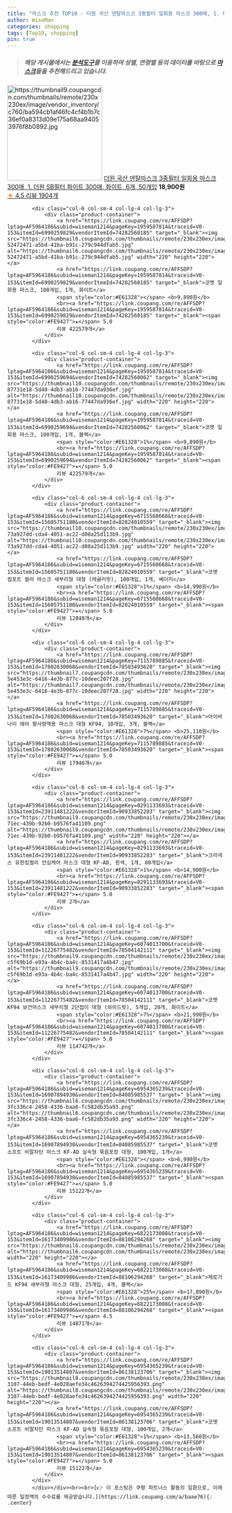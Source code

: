 ```yaml
---
title: "마스크 추천 TOP10 - 더원 국산 덴탈마스크 3중필터 일회용 마스크 300매, 1. 더원 SB필터 화이트 300매, 화이트, 6개, 50개입"
author: WiseMan
categories: shopping
tags: [Top10, shopping]
pin: true
---
```


> ##### 해당 게시물에서는 [**분석도구**](https://itemscout.io/)를 이용하여 **성별**, **연령별** 등의 데이터를 바탕으로 [**마스크**](https://link.coupang.com/a/baae76)들을 추천해드리고 있습니다.
<div class="container"><div class="row">
            <div class="col-6 col-sm-4 col-lg-4 col-lg-3">
                <div class="product-container">
                    <a href="https://link.coupang.com/re/AFFSDP?lptag=AF5964186&subid=wiseman1214&pageKey=7420148262&traceid=V0-153&itemId=19246383268&vendorItemId=82873219248" target="_blank"><img src="https://thumbnail9.coupangcdn.com/thumbnails/remote/230x230ex/image/vendor_inventory/c760/ba594cb1af46fc4cf4b1b7c36ef0a8313d09e175a68aa94053976f8b0892.jpg" alt="https://thumbnail9.coupangcdn.com/thumbnails/remote/230x230ex/image/vendor_inventory/c760/ba594cb1af46fc4cf4b1b7c36ef0a8313d09e175a68aa94053976f8b0892.jpg" width="220" height="220"></a>
                    <a href="https://link.coupang.com/re/AFFSDP?lptag=AF5964186&subid=wiseman1214&pageKey=7420148262&traceid=V0-153&itemId=19246383268&vendorItemId=82873219248" target="_blank">더원 국산 덴탈마스크 3중필터 일회용 마스크 300매, 1. 더원 SB필터 화이트 300매, 화이트, 6개, 50개입</a>
                    <span style="color:#E61328"></span> <b>18,900원</b>
                    <br><a href="https://link.coupang.com/re/AFFSDP?lptag=AF5964186&subid=wiseman1214&pageKey=7420148262&traceid=V0-153&itemId=19246383268&vendorItemId=82873219248" target="_blank"><span style="color:#FE9427">★</span> 4.5
                    리뷰 1904개</a>
                </div>
            </div>
            
            <div class="col-6 col-sm-4 col-lg-4 col-lg-3">
                <div class="product-container">
                    <a href="https://link.coupang.com/re/AFFSDP?lptag=AF5964186&subid=wiseman1214&pageKey=1959587814&traceid=V0-153&itemId=6990259829&vendorItemId=74282560185" target="_blank"><img src="https://thumbnail6.coupangcdn.com/thumbnails/remote/230x230ex/image/retail/images/3043791376469137-52472471-a5bd-41ba-b91c-279c944dfab5.jpg" alt="https://thumbnail6.coupangcdn.com/thumbnails/remote/230x230ex/image/retail/images/3043791376469137-52472471-a5bd-41ba-b91c-279c944dfab5.jpg" width="220" height="220"></a>
                    <a href="https://link.coupang.com/re/AFFSDP?lptag=AF5964186&subid=wiseman1214&pageKey=1959587814&traceid=V0-153&itemId=6990259829&vendorItemId=74282560185" target="_blank">코멧 일회용 마스크, 100개입, 1개, 화이트</a>
                    <span style="color:#E61328"></span> <b>9,890원</b>
                    <br><a href="https://link.coupang.com/re/AFFSDP?lptag=AF5964186&subid=wiseman1214&pageKey=1959587814&traceid=V0-153&itemId=6990259829&vendorItemId=74282560185" target="_blank"><span style="color:#FE9427">★</span> 5.0
                    리뷰 422579개</a>
                </div>
            </div>
            
            <div class="col-6 col-sm-4 col-lg-4 col-lg-3">
                <div class="product-container">
                    <a href="https://link.coupang.com/re/AFFSDP?lptag=AF5964186&subid=wiseman1214&pageKey=1959587814&traceid=V0-153&itemId=6990259694&vendorItemId=74282560062" target="_blank"><img src="https://thumbnail10.coupangcdn.com/thumbnails/remote/230x230ex/image/retail/images/3044251415051611-87731e18-5d40-4db3-ab16-77447da936ef.jpg" alt="https://thumbnail10.coupangcdn.com/thumbnails/remote/230x230ex/image/retail/images/3044251415051611-87731e18-5d40-4db3-ab16-77447da936ef.jpg" width="220" height="220"></a>
                    <a href="https://link.coupang.com/re/AFFSDP?lptag=AF5964186&subid=wiseman1214&pageKey=1959587814&traceid=V0-153&itemId=6990259694&vendorItemId=74282560062" target="_blank">코멧 일회용 마스크, 100개입, 1개, 블랙</a>
                    <span style="color:#E61328">1%</span> <b>9,890원</b>
                    <br><a href="https://link.coupang.com/re/AFFSDP?lptag=AF5964186&subid=wiseman1214&pageKey=1959587814&traceid=V0-153&itemId=6990259694&vendorItemId=74282560062" target="_blank"><span style="color:#FE9427">★</span> 5.0
                    리뷰 422579개</a>
                </div>
            </div>
            
            <div class="col-6 col-sm-4 col-lg-4 col-lg-3">
                <div class="product-container">
                    <a href="https://link.coupang.com/re/AFFSDP?lptag=AF5964186&subid=wiseman1214&pageKey=6715560668&traceid=V0-153&itemId=15605751180&vendorItemId=82824010559" target="_blank"><img src="https://thumbnail10.coupangcdn.com/thumbnails/remote/230x230ex/image/retail/images/3143980261292189-73a927dd-cda4-4051-ac22-d08a25d113b9.jpg" alt="https://thumbnail10.coupangcdn.com/thumbnails/remote/230x230ex/image/retail/images/3143980261292189-73a927dd-cda4-4051-ac22-d08a25d113b9.jpg" width="220" height="220"></a>
                    <a href="https://link.coupang.com/re/AFFSDP?lptag=AF5964186&subid=wiseman1214&pageKey=6715560668&traceid=V0-153&itemId=15605751180&vendorItemId=82824010559" target="_blank">코멧 컴포트 컬러 마스크 새부리형 대형 (레귤러핏), 100개입, 1개, 베이지</a>
                    <span style="color:#E61328">1%</span> <b>14,990원</b>
                    <br><a href="https://link.coupang.com/re/AFFSDP?lptag=AF5964186&subid=wiseman1214&pageKey=6715560668&traceid=V0-153&itemId=15605751180&vendorItemId=82824010559" target="_blank"><span style="color:#FE9427">★</span> 5.0
                    리뷰 12840개</a>
                </div>
            </div>
            
            <div class="col-6 col-sm-4 col-lg-4 col-lg-3">
                <div class="product-container">
                    <a href="https://link.coupang.com/re/AFFSDP?lptag=AF5964186&subid=wiseman1214&pageKey=7115789885&traceid=V0-153&itemId=17802630068&vendorItemId=78503493620" target="_blank"><img src="https://thumbnail7.coupangcdn.com/thumbnails/remote/230x230ex/image/retail/images/1369371529852312-5e453e3c-6416-4e3b-877c-10deec207f28.jpg" alt="https://thumbnail7.coupangcdn.com/thumbnails/remote/230x230ex/image/retail/images/1369371529852312-5e453e3c-6416-4e3b-877c-10deec207f28.jpg" width="220" height="220"></a>
                    <a href="https://link.coupang.com/re/AFFSDP?lptag=AF5964186&subid=wiseman1214&pageKey=7115789885&traceid=V0-153&itemId=17802630068&vendorItemId=78503493620" target="_blank">아이바나리 에어 황사방역용 마스크 대형 KF94, 10개입, 3개, 블랙</a>
                    <span style="color:#E61328">7%</span> <b>25,110원</b>
                    <br><a href="https://link.coupang.com/re/AFFSDP?lptag=AF5964186&subid=wiseman1214&pageKey=7115789885&traceid=V0-153&itemId=17802630068&vendorItemId=78503493620" target="_blank"><span style="color:#FE9427">★</span> 5.0
                    리뷰 17946개</a>
                </div>
            </div>
            
            <div class="col-6 col-sm-4 col-lg-4 col-lg-3">
                <div class="product-container">
                    <a href="https://link.coupang.com/re/AFFSDP?lptag=AF5964186&subid=wiseman1214&pageKey=8291133693&traceid=V0-153&itemId=23911481222&vendorItemId=90933852283" target="_blank"><img src="https://thumbnail9.coupangcdn.com/thumbnails/remote/230x230ex/image/retail/images/2024/08/16/10/7/d2facfb6-71ec-439b-92b0-b9576fa41109.png" alt="https://thumbnail9.coupangcdn.com/thumbnails/remote/230x230ex/image/retail/images/2024/08/16/10/7/d2facfb6-71ec-439b-92b0-b9576fa41109.png" width="220" height="220"></a>
                    <a href="https://link.coupang.com/re/AFFSDP?lptag=AF5964186&subid=wiseman1214&pageKey=8291133693&traceid=V0-153&itemId=23911481222&vendorItemId=90933852283" target="_blank">크리넥스 유한킴벌리 안심케어 마스크 대형 KF-AD, 흰색, 1개, 80개입</a>
                    <span style="color:#E61328">1%</span> <b>14,900원</b>
                    <br><a href="https://link.coupang.com/re/AFFSDP?lptag=AF5964186&subid=wiseman1214&pageKey=8291133693&traceid=V0-153&itemId=23911481222&vendorItemId=90933852283" target="_blank"><span style="color:#FE9427">★</span> 5.0
                    리뷰 2개</a>
                </div>
            </div>
            
            <div class="col-6 col-sm-4 col-lg-4 col-lg-3">
                <div class="product-container">
                    <a href="https://link.coupang.com/re/AFFSDP?lptag=AF5964186&subid=wiseman1214&pageKey=6074013700&traceid=V0-153&itemId=11226775482&vendorItemId=78504142111" target="_blank"><img src="https://thumbnail9.coupangcdn.com/thumbnails/remote/230x230ex/image/retail/images/9178931526940208-c5f69b1d-e93a-4b4c-ba4c-8531417a4b47.jpg" alt="https://thumbnail9.coupangcdn.com/thumbnails/remote/230x230ex/image/retail/images/9178931526940208-c5f69b1d-e93a-4b4c-ba4c-8531417a4b47.jpg" width="220" height="220"></a>
                    <a href="https://link.coupang.com/re/AFFSDP?lptag=AF5964186&subid=wiseman1214&pageKey=6074013700&traceid=V0-153&itemId=11226775482&vendorItemId=78504142111" target="_blank">코멧 KF94 보건마스크 새부리형 2단접이 대형 (와이드핏), 5개입, 20개, 화이트</a>
                    <span style="color:#E61328">7%</span> <b>21,990원</b>
                    <br><a href="https://link.coupang.com/re/AFFSDP?lptag=AF5964186&subid=wiseman1214&pageKey=6074013700&traceid=V0-153&itemId=11226775482&vendorItemId=78504142111" target="_blank"><span style="color:#FE9427">★</span> 5.0
                    리뷰 114742개</a>
                </div>
            </div>
            
            <div class="col-6 col-sm-4 col-lg-4 col-lg-3">
                <div class="product-container">
                    <a href="https://link.coupang.com/re/AFFSDP?lptag=AF5964186&subid=wiseman1214&pageKey=6954365239&traceid=V0-153&itemId=16907894930&vendorItemId=84085985537" target="_blank"><img src="https://thumbnail6.coupangcdn.com/thumbnails/remote/230x230ex/image/retail/images/6508189809438206-3fc336c4-2458-4336-baa6-fc582db35a93.png" alt="https://thumbnail6.coupangcdn.com/thumbnails/remote/230x230ex/image/retail/images/6508189809438206-3fc336c4-2458-4336-baa6-fc582db35a93.png" width="220" height="220"></a>
                    <a href="https://link.coupang.com/re/AFFSDP?lptag=AF5964186&subid=wiseman1214&pageKey=6954365239&traceid=V0-153&itemId=16907894930&vendorItemId=84085985537" target="_blank">코멧 소프트 비말차단 마스크 KF-AD 실속형 묶음포장 대형, 100개입, 1개</a>
                    <span style="color:#E61328"></span> <b>6,990원</b>
                    <br><a href="https://link.coupang.com/re/AFFSDP?lptag=AF5964186&subid=wiseman1214&pageKey=6954365239&traceid=V0-153&itemId=16907894930&vendorItemId=84085985537" target="_blank"><span style="color:#FE9427">★</span> 5.0
                    리뷰 15122개</a>
                </div>
            </div>
            
            <div class="col-6 col-sm-4 col-lg-4 col-lg-3">
                <div class="product-container">
                    <a href="https://link.coupang.com/re/AFFSDP?lptag=AF5964186&subid=wiseman1214&pageKey=6822173008&traceid=V0-153&itemId=16173409986&vendorItemId=88106294268" target="_blank"><img src="https://thumbnail6.coupangcdn.com/thumbnails/remote/230x230ex/image/vendor_inventory/1d51/465d371557d9253533295fa05160982d0c6f2ef80e371721a277163a603b.jpg" alt="https://thumbnail6.coupangcdn.com/thumbnails/remote/230x230ex/image/vendor_inventory/1d51/465d371557d9253533295fa05160982d0c6f2ef80e371721a277163a603b.jpg" width="220" height="220"></a>
                    <a href="https://link.coupang.com/re/AFFSDP?lptag=AF5964186&subid=wiseman1214&pageKey=6822173008&traceid=V0-153&itemId=16173409986&vendorItemId=88106294268" target="_blank">제로가드 KF94 새부리형 마스크 대형, 25개입, 4개, 블랙</a>
                    <span style="color:#E61328">25%</span> <b>17,890원</b>
                    <br><a href="https://link.coupang.com/re/AFFSDP?lptag=AF5964186&subid=wiseman1214&pageKey=6822173008&traceid=V0-153&itemId=16173409986&vendorItemId=88106294268" target="_blank"><span style="color:#FE9427">★</span> 4.5
                    리뷰 14871개</a>
                </div>
            </div>
            
            <div class="col-6 col-sm-4 col-lg-4 col-lg-3">
                <div class="product-container">
                    <a href="https://link.coupang.com/re/AFFSDP?lptag=AF5964186&subid=wiseman1214&pageKey=6954365239&traceid=V0-153&itemId=19013514807&vendorItemId=86138123706" target="_blank"><img src="https://thumbnail8.coupangcdn.com/thumbnails/remote/230x230ex/image/retail/images/daccae4d-3107-44eb-bedf-4e028aefe34c4626394274425956393.png" alt="https://thumbnail8.coupangcdn.com/thumbnails/remote/230x230ex/image/retail/images/daccae4d-3107-44eb-bedf-4e028aefe34c4626394274425956393.png" width="220" height="220"></a>
                    <a href="https://link.coupang.com/re/AFFSDP?lptag=AF5964186&subid=wiseman1214&pageKey=6954365239&traceid=V0-153&itemId=19013514807&vendorItemId=86138123706" target="_blank">코멧 소프트 비말차단 마스크 KF-AD 실속형 묶음포장 대형, 100개입, 2개</a>
                    <span style="color:#E61328">1%</span> <b>13,560원</b>
                    <br><a href="https://link.coupang.com/re/AFFSDP?lptag=AF5964186&subid=wiseman1214&pageKey=6954365239&traceid=V0-153&itemId=19013514807&vendorItemId=86138123706" target="_blank"><span style="color:#FE9427">★</span> 5.0
                    리뷰 15122개</a>
                </div>
            </div>
            </div></div><br><br>[👉 이 포스팅은 쿠팡 파트너스 활동의 일환으로, 이에 따른 일정액의 수수료를 제공받습니다.](https://link.coupang.com/a/baae76){: .center}